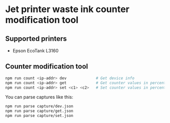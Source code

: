 # Jet printer waste ink counter modification tool

## Supported printers

* Epson EcoTank L3160

## Counter modification tool

```sh
npm run count <ip-addr> dev             # Get device info
npm run count <ip-addr> get             # Get counter values in percents
npm run count <ip-addr> set <c1> <c2>   # Set counter values in percents
```

You can parse captures like this:

```sh
npm run parse capture/dev.json
npm run parse capture/get.json
npm run parse capture/set.json
```
